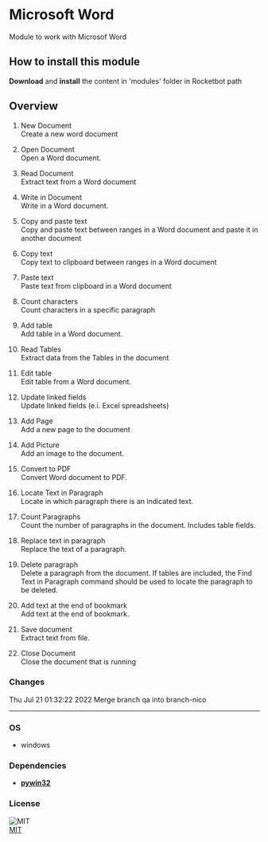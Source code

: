 



# Microsoft Word
  
Module to work with Microsof Word  

## How to install this module
  
__Download__ and __install__ the content in 'modules' folder in Rocketbot path  



## Overview


1. New Document  
Create a new word document

2. Open Document  
Open a Word document.

3. Read Document  
Extract text from a Word document

4. Write in Document  
Write in a Word document.

5. Copy and paste text  
Copy and paste text between ranges in a Word document and paste it in another document

6. Copy text  
Copy text to clipboard between ranges in a Word document

7. Paste text  
Paste text from clipboard in a Word document

8. Count characters  
Count characters in a specific paragraph

9. Add table  
Add table in a Word document.

10. Read Tables  
Extract data from the Tables in the document

11. Edit table  
Edit table from a Word document.

12. Update linked fields  
Update linked fields (e.i. Excel spreadsheets)

13. Add Page  
Add a new page to the document

14. Add Picture  
Add an image to the document.

15. Convert to PDF  
Convert Word document to PDF.

16. Locate Text in Paragraph  
Locate in which paragraph there is an indicated text.

17. Count Paragraphs  
Count the number of paragraphs in the document. Includes table fields.

18. Replace text in paragraph  
Replace the text of a paragraph.

19. Delete paragraph  
Delete a paragraph from the document. If tables are included, the Find Text in Paragraph command should be used to 
locate the paragraph to be deleted.

20. Add text at the end of bookmark  
Add text at the end of bookmark.

21. Save document  
Extract text from file.

22. Close Document  
Close the document that is running  



### Changes
Thu Jul 21 01:32:22 2022  Merge branch qa into branch-nico

----
### OS

- windows

### Dependencies
- [**pywin32**](https://pypi.org/project/pywin32/)
### License
  
![MIT](https://camo.githubusercontent.com/107590fac8cbd65071396bb4d04040f76cde5bde/687474703a2f2f696d672e736869656c64732e696f2f3a6c6963656e73652d6d69742d626c75652e7376673f7374796c653d666c61742d737175617265)  
[MIT](http://opensource.org/licenses/mit-license.ph)
